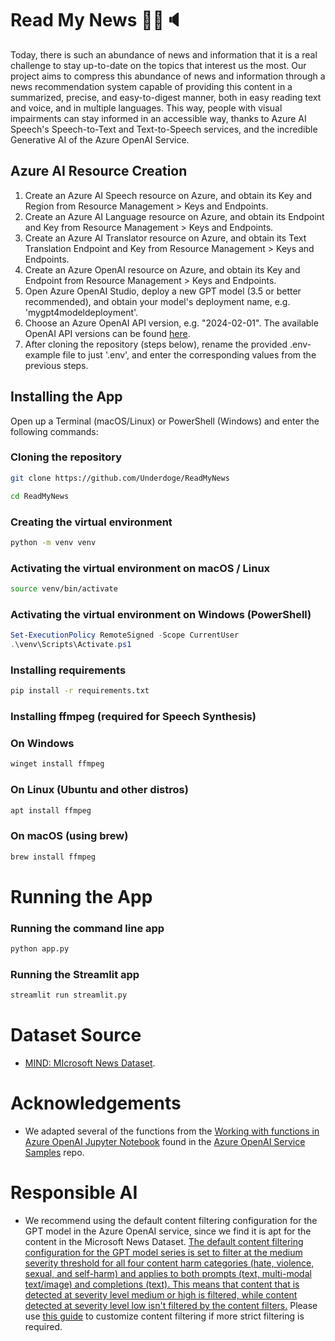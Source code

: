 # Read My News :newspaper::microphone::speaker:

Today, there is such an abundance of news and information that it is a real challenge to stay up-to-date on the topics that interest us the most. Our project aims to compress this abundance of news and information through a news recommendation system capable of providing this content in a summarized, precise, and easy-to-digest manner, both in easy reading text and voice, and in multiple languages. This way, people with visual impairments can stay informed in an accessible way, thanks to Azure AI Speech's Speech-to-Text and Text-to-Speech services, and the incredible Generative AI of the Azure OpenAI Service.

## Azure AI Resource Creation

1. Create an Azure AI Speech resource on Azure, and obtain its Key and Region from Resource Management > Keys and Endpoints.
2. Create an Azure AI Language resource on Azure, and obtain its Endpoint and Key from Resource Management > Keys and Endpoints.
3. Create an Azure AI Translator resource on Azure, and obtain its Text Translation Endpoint and Key from Resource Management > Keys and Endpoints.
4. Create an Azure OpenAI resource on Azure, and obtain its Key and Endpoint from Resource Management > Keys and Endpoints.
5. Open Azure OpenAI Studio, deploy a new GPT model (3.5 or better recommended), and obtain your model's deployment name, e.g. 'mygpt4modeldeployment'.
6. Choose an Azure OpenAI API version, e.g. "2024-02-01". The available OpenAI API versions can be found [here](https://learn.microsoft.com/en-us/azure/ai-services/openai/reference#chat-completions).
7. After cloning the repository (steps below), rename the provided .env-example file to just '.env', and enter the corresponding values from the previous steps.

## Installing the App
Open up a Terminal (macOS/Linux) or PowerShell (Windows) and enter the following commands:
### Cloning the repository
```sh
git clone https://github.com/Underdoge/ReadMyNews

cd ReadMyNews
```
### Creating the virtual environment
```sh
python -m venv venv
```
### Activating the virtual environment on macOS / Linux
```sh
source venv/bin/activate
```
### Activating the virtual environment on Windows (PowerShell)
```powershell
Set-ExecutionPolicy RemoteSigned -Scope CurrentUser
.\venv\Scripts\Activate.ps1
```
### Installing requirements
```sh
pip install -r requirements.txt
```
### Installing ffmpeg (required for Speech Synthesis)
### On Windows
```powershell
winget install ffmpeg
```
### On Linux (Ubuntu and other distros)
```sh
apt install ffmpeg
```
### On macOS (using brew)
```sh
brew install ffmpeg
```
# Running the App
### Running the command line app
```sh
python app.py
```
### Running the Streamlit app
```sh
streamlit run streamlit.py
```
#
# Dataset Source
- [MIND: MIcrosoft News Dataset](https://msnews.github.io/#getting-start).
#
# Acknowledgements
- We adapted several of the functions from the [Working with functions in Azure OpenAI Jupyter Notebook](https://github.com/Azure-Samples/openai/blob/main/Basic_Samples/Functions/working_with_functions.ipynb) found in the [Azure OpenAI Service Samples](https://github.com/Azure-Samples/openai/) repo.
# Responsible AI
- We recommend using the default content filtering configuration for the GPT model in the Azure OpenAI service, since we find it is apt for the content in the Microsoft News Dataset. [The default content filtering configuration for the GPT model series is set to filter at the medium severity threshold for all four content harm categories (hate, violence, sexual, and self-harm) and applies to both prompts (text, multi-modal text/image) and completions (text). This means that content that is detected at severity level medium or high is filtered, while content detected at severity level low isn't filtered by the content filters.](https://learn.microsoft.com/en-us/azure/ai-services/openai/concepts/content-filter?tabs=definitions%2Cpython-new#configurability-preview:~:text=The%20default%20content,the%20content%20filters.) Please use [this guide](https://learn.microsoft.com/en-us/azure/ai-services/openai/concepts/content-filter) to customize content filtering if more strict filtering is required.